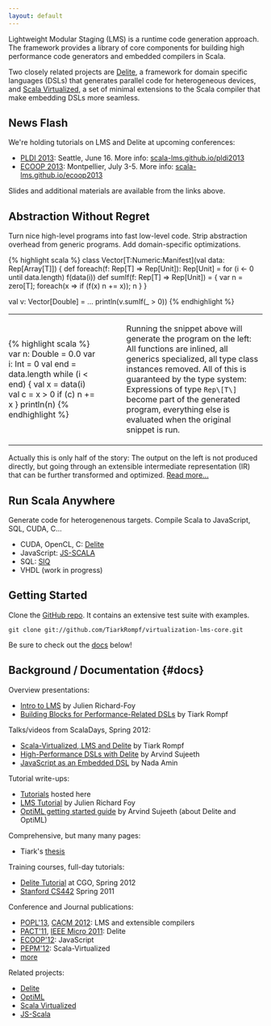 ```yaml
---
layout: default
---
```



Lightweight Modular Staging (LMS) is a runtime code generation
approach. The framework provides a library of core components for
building high performance code generators and embedded compilers in
Scala.

Two closely related projects are [Delite](http://stanford-ppl.github.com/Delite/), 
a framework for domain specific languages (DSLs) that generates parallel 
code for heterogeneous devices, and [Scala Virtualized](https://github.com/tiarkrompf/scala-virtualized/wiki), 
a set of minimal extensions to the Scala compiler that make embedding 
DSLs more seamless.

## News Flash

We're holding tutorials on LMS and Delite at upcoming conferences:

- [PLDI 2013](http://pldi2013.ucombinator.org): Seattle, June 16. More info: 
  [scala-lms.github.io/pldi2013](pldi2013/index.html) 
- [ECOOP 2013](http://www.lirmm.fr/ecoop13/): Montpellier, July 3-5. More info: 
  [scala-lms.github.io/ecoop2013](ecoop2013/index.html)

Slides and additional materials are available from the links above.

## Abstraction Without Regret

Turn nice high-level programs into fast low-level code. Strip abstraction overhead from generic programs. Add domain-specific optimizations.

{% highlight scala %}
class Vector[T:Numeric:Manifest](val data: Rep[Array[T]]) {
  def foreach(f: Rep[T] => Rep[Unit]): Rep[Unit] =
    for (i <- 0 until data.length) f(data(i))
  def sumIf(f: Rep[T] => Rep[Unit]) = { 
    var n = zero[T]; foreach(x => if (f(x) n += x)); n }
}

val v: Vector[Double] = ...
println(v.sumIf(_ > 0))
{% endhighlight %}

<!-- TODO: use grid-based css style file -->

<table style="border: 0px;">
<tr>
<td markdown="1" style="border: 0px; padding-left: 0px;">
{% highlight scala %}
var n: Double = 0.0
var i: Int = 0
val end = data.length
while (i < end) {
  val x = data(i)
  val c = x > 0
  if (c) n += x
}
println(n)
{% endhighlight %}

</td>
<td markdown="0" style="border:0px;padding-left:50px;">

Running the snippet above will generate the program on the left: All functions are inlined, 
all generics specialized, all type class instances removed.
All of this is guaranteed by the type system: Expressions of type `Rep\[T\]` become
part of the generated program, everything else is evaluated when the original
snippet is run. 

</td>
</tr>
</table>

Actually this is only half of the story: The output on the left is not produced
directly, but going through an extensible intermediate representation (IR) that
can be further transformed and optimized.
[Read more...](#docs)


## Run Scala Anywhere

Generate code for heterogenenous targets. Compile Scala to JavaScript, SQL, CUDA, C...

* CUDA, OpenCL, C: [Delite](http://stanford-ppl.github.com/Delite/)
* JavaScript: [JS-SCALA](https://github.com/js-scala/js-scala)
* SQL: [SIQ](http://code.google.com/p/scala-integrated-query/)
* VHDL (work in progress)


## Getting Started

Clone the [GitHub repo](http://github.com/TiarkRompf/virtualization-lms-core). It contains an extensive test suite with examples.

    git clone git://github.com/TiarkRompf/virtualization-lms-core.git

Be sure to check out the [docs](#docs) below!

## Background / Documentation {#docs}

Overview presentations:

* [Intro to LMS](https://docs.google.com/presentation/pub?id=1-wMnoDrIBTF1qDbhXtHVxOmCE4oP2SzaDk8o-2Ef3Bo&start=false&loop=false&delayms=3000) by Julien Richard-Foy
* [Building Blocks for Performance-Related DSLs](http://ppl.stanford.edu/papers/dsl11-rompf-slides.pdf) by Tiark Rompf

Talks/videos from ScalaDays, Spring 2012:

* [Scala-Virtualized, LMS and Delite](http://skillsmatter.com/podcast/scala/high-level-high-performance-programming-with-scala-virtualized-lms-and-delite) by Tiark Rompf
* [High-Performance DSLs with Delite](http://skillsmatter.com/podcast/scala/high-performance-dsl-delite) by Arvind Sujeeth
* [JavaScript as an Embedded DSL](http://skillsmatter.com/podcast/agile-testing/javascript-embedded-dsl-scala) by Nada Amin


Tutorial write-ups:

* [Tutorials](http://scala-lms.github.io/tutorials) hosted here
* [LMS Tutorial](https://github.com/julienrf/lms-tutorial/wiki) by Julien Richard Foy
* [OptiML getting started guide](http://stanford-ppl.github.com/Delite/optiml/getting_started.html) by Arvind Sujeeth (about Delite and OptiML)

Comprehensive, but many many pages: 

* Tiark's [thesis](http://lampwww.epfl.ch/~rompf/thesis_120716.pdf)

Training courses, full-day tutorials:

* [Delite Tutorial](http://cgo2012.hyperdsls.org) at CGO, Spring 2012
* [Stanford CS442](http://www.stanford.edu/class/cs442/) Spring 2011


Conference and Journal publications:

* [POPL'13](http://ppl.stanford.edu/papers/popl13_rompf.pdf), 
  [CACM 2012](): LMS and extensible compilers
* [PACT'11](), [IEEE Micro 2011](): Delite
* [ECOOP'12](): JavaScript
* [PEPM'12](): Scala-Virtualized
* [more](publications.html)


Related projects:
* [Delite](http://stanford-ppl.github.com/Delite/)
* [OptiML](http://stanford-ppl.github.com/Delite/optiml/index.html)
* [Scala Virtualized](https://github.com/tiarkrompf/scala-virtualized/wiki)
* [JS-Scala](https://github.com/js-scala/js-scala)

<!-- http://www.infoq.com/interviews/amin-scala -->
